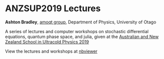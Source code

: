 # ANZSUP2019 Lectures
__Ashton Bradley__, [amoqt group](https://amoqt.otago.ac.nz), Department of Physics, University of Otago

A series of lectures and computer workshops on stochastic differential equations, quantum phase space, and julia, given at the [Australian and New Zealand School in Ultracold Physics 2019](https://www.otago.ac.nz/dodd-walls/events/anzsup/index.html)

View the lectures and workshops at [nbviewer](https://nbviewer.jupyter.org/github/AshtonSBradley/ANZSUP19_Stochastic/tree/master)
